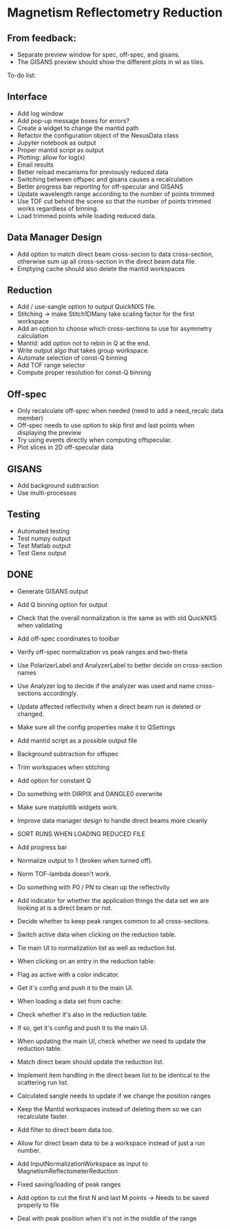 # Magnetism Reflectometry Reduction

## From feedback:

- Separate preview window for spec, off-spec, and gisans.
- The GISANS preview should show the different plots in wl as tiles.

To-do list:

## Interface
- Add log window
- Add pop-up message boxes for errors?
- Create a widget to change the mantid path
- Refactor the configuration object of the NexusData class
- Jupyter notebook as output
- Proper mantid script as output
- Plotting: allow for log(x)
- Email results
- Better reload mecanisms for previously reduced data
- Switching between offspec and gisans causes a recalculation
- Better progress bar reporting for off-specular and GISANS
- Update wavelength range according to the number of points trimmed
- Use TOF cut behind the scene so that the number of points trimmed works regardless of binning.
- Load trimmed points while loading reduced data.

## Data Manager Design
- Add option to match direct beam cross-secion to data cross-section, otherwise sum up all cross-section in the direct beam data file.
- Emptying cache should also delete the mantid workspaces

## Reduction
- Add / use-sangle option to output QuickNXS file.
- Stitching  -> make Stitch1DMany take scaling factor for the first workspace
- Add an option to choose which cross-sections to use for asymmetry calculation
- Mantid: add option not to rebin in Q at the end.
- Write output algo that takes group workspace.
- Automate selection of const-Q binning
- Add TOF range selector
- Compute proper resolution for const-Q binning

## Off-spec
- Only recalculate off-spec when needed (need to add a need_recalc data member)
- Off-spec needs to use option to skip first and last points when displaying the preview
- Try using events directly when computing offspecular.
- Plot slices in 2D off-specular data

## GISANS
- Add background subtraction
- Use multi-processes

## Testing
- Automated testing
- Test numpy output
- Test Matlab output
- Test Genx output

## DONE
- Generate GISANS output
- Add Q binning option for output
- Check that the overall normalization is the same as with old QuickNXS when validating
- Add off-spec coordinates to toolbar
- Verify off-spec normalization vs peak ranges and two-theta
- Use PolarizerLabel and AnalyzerLabel to better decide on cross-section names
- Use Analyzer log to decide if the analyzer was used and name cross-sections accordingly.
- Update affected reflectivity when a direct beam run is deleted or changed.
- Make sure all the config properties make it to QSettings
- Add mantid script as a possible output file
- Background subtraction for offspec
- Trim workspaces when stitching
- Add option for constant Q
- Do something with DIRPIX and DANGLE0 overwrite
- Make sure matplotlib widgets work.
- Improve data manager design to handle direct beams more cleanly
- SORT RUNS WHEN LOADING REDUCED FILE
- Add progress bar
- Normalize output to 1 (broken when turned off).
- Norm TOF-lambda doesn't work.
- Do something with P0 / PN to clean up the reflectivity
- Add indicator for whether the application things the data set we are looking at is a direct beam or not.
- Decide whether to keep peak ranges common to all cross-sections.
- Switch active data when clicking on the reduction table.
- Tie main UI to normalization list as well as reduction list.
- When clicking on an entry in the reduction table:
 - Flag as active with a color indicator.
 - Get it's config and push it to the main UI.

- When loading a data set from cache:
 - Check whether it's also in the reduction table.
 - If so, get it's config and push it to the main UI.

- When updating the main UI, check whether we need to update the reduction table.
- Match direct beam should update the reduction list.
- Implement item handling in the direct beam list to be identical to the scattering run list.
- Calculated sangle needs to update if we change the position ranges
- Keep the Mantid workspaces instead of deleting them so we can recalculate faster.
- Add filter to direct beam data too.
- Allow for direct beam data to be a workspace instead of just a run number.
- Add InputNormalizationWorkspace as input to MagnetismReflectometerReduction
- Fixed saving/loading of peak ranges
- Add option to cut the first N and last M points -> Needs to be saved properly to file
- Deal with peak position when it's not in the middle of the range
